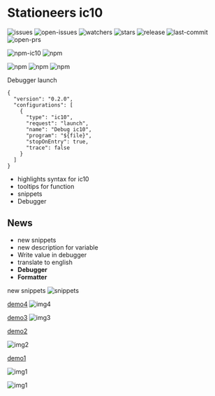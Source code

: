 # Stationeers ic10

![issues](https://badgen.net/github/issues/Traineratwot/vscode-stationeers-ic10/)
![open-issues](https://badgen.net/github/open-issues/Traineratwot/vscode-stationeers-ic10/)
![watchers](https://badgen.net/github/watchers/Traineratwot/vscode-stationeers-ic10/)
![stars](https://badgen.net/github/stars/Traineratwot/vscode-stationeers-ic10/)
![release](https://badgen.net/github/release/Traineratwot/vscode-stationeers-ic10/)
![last-commit](https://badgen.net/github/last-commit/Traineratwot/vscode-stationeers-ic10/)
![open-prs](https://badgen.net/github/open-prs/Traineratwot/vscode-stationeers-ic10/)

![npm-ic10](https://badgen.net/npm/v/ic10?label=npm-ic10)
![npm](https://badgen.net/vs-marketplace/v/Traineratwot.stationeers-ic10)

![npm](https://badgen.net/vs-marketplace/d/Traineratwot.stationeers-ic10)
![npm](https://badgen.net/vs-marketplace/i/Traineratwot.stationeers-ic10)
![npm](https://badgen.net/vs-marketplace/rating/Traineratwot.stationeers-ic10)

Debugger launch

```json5
{
  "version": "0.2.0",
  "configurations": [
    {
      "type": "ic10",
      "request": "launch",
      "name": "Debug ic10",
      "program": "${file}",
      "stopOnEntry": true,
      "trace": false
    }
  ]
}

```

- highlights syntax for ic10
- tooltips for function
- snippets
- Debugger

## News
- new snippets
- new description for variable
- Write value in debugger 
- translate to english
- **Debugger**
- **Formatter**


new snippets
![snippets](https://i.imgur.com/Aokz1an.jpg)

[demo4](https://youtu.be/hYm49tz8V0A)
![img4](https://i.imgur.com/1H5azvo.gif)

[demo3](https://youtu.be/klg56OXbM3Q)
![img3](https://i.imgur.com/OYCpN7Z.gif)

[demo2](https://youtu.be/ims5SBcao64)

![img2](https://i.imgur.com/KQY21h6.gif)

[demo1](https://youtu.be/KAYrX01RgmA)

![img1](https://i.imgur.com/F1sGrVy.gif)



![img1](https://i.imgur.com/phOgb3n.jpeg)
